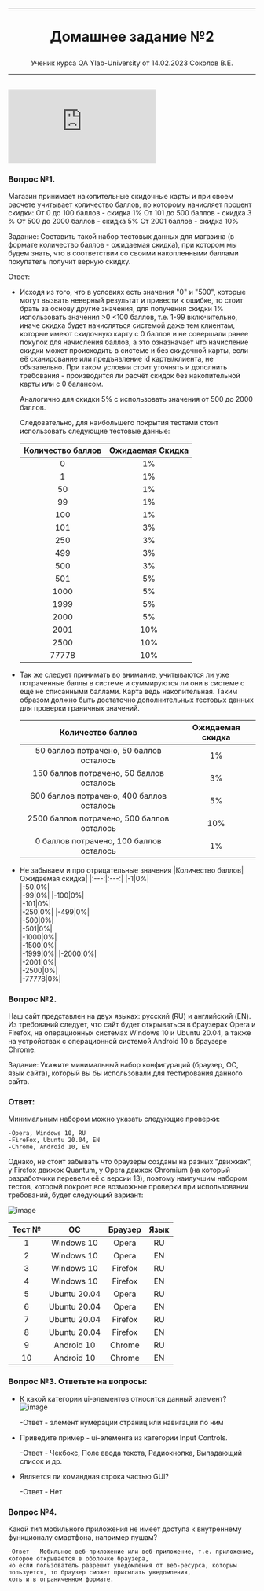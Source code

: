 _________________________________________________________________

# <p align="center">Домашнее задание №2</p>

<p align="center">Ученик курса QA Ylab-University от 14.02.2023 Соколов В.Е.</p>

__________________________________________________________________	
![progress](http://www.yarntomato.com/percentbarmaker/button.php?barPosition=100&leftFill=%23FF0000 "progress")
---

### Вопрос №1.
Магазин принимает накопительные скидочные карты и при своем расчете учитывает количество баллов, по которому начисляет процент скидки: От 0 до 100 баллов - скидка 1% От 101 до 500 баллов - скидка 3 % От 500 до 2000 баллов - скидка 5% От 2001 баллов - скидка 10%

Задание: Составить такой набор тестовых данных для магазина (в формате количество баллов - ожидаемая скидка), при котором мы будем знать, что в соответствии со своими накопленными баллами покупатель получит верную скидку.

Ответ:
  
- Исходя из того, что в условиях есть значения "0" и "500", которые могут вызвать неверный результат и привести к ошибке, то стоит брать за основу другие значения, для получения скидки 1% использовать 
значения  >0 <100 баллов, т.е. 1-99 включительно, иначе скидка будет начисляться системой даже тем клиентам, которые имеют скидочную карту с 0 баллов и не совершали ранее покупок для начисления баллов, а это
озназначает что начисление скидки может происходить в системе и без скидочной карты, если её сканирование или предъявление id карты/клиента, не обязательно. При таком условии стоит уточнять и дополнить требования - производится ли расчёт скидок без накопительной карты или с 0 балансом.

  Аналогично для скидки 5% с использовать значения от 500 до 2000 баллов.
  
  Следовательно, для наибольшего покрытия тестами стоит использовать следующие тестовые данные:

  |Количество баллов|Ожидаемая Скидка
  |:---:|:---:|
  |0|1%|       //// (исключительно исходя из условий)
  |1|1%|    
  |50|1%|    
  |99|1%|
  |100|1%|    
  |101|3%|    
  |250|3%|
  |499|3%|    
  |500|3%|    
  |501|5%|    
  |1000|5%|    
  |1999|5%|
  |2000|5%|    
  |2001|10%|    
  |2500|10%|    
  |77778|10%|    

- Так же следует принимать во внимание, учитываются ли уже потраченные баллы в системе и суммируются ли они в системе с ещё не списанными баллами. Карта ведь накопительная.
  Таким образом должно быть достаточно дополнительных тестовых данных для проверки граничных значений.
  
   Количество баллов|Ожидаемая скидка
   |:---:|:---:|
   |50 баллов потрачено, 50 баллов осталось|1%|
   |150 баллов потрачено, 50 баллов осталось|3%|
   |600 баллов потрачено, 400 баллов осталось|5%|
   |2500 баллов потрачено, 500 баллов осталось|10%|
   |0 баллов потрачено, 100 баллов осталось|1%|

- Не забываем и про отрицательные значения
  |Количество баллов|Ожидаемая скидка|
  |:---:|:---:|
  |-1|0%|    
  |-50|0%|    
  |-99|0%|
  |-100|0%|    
  |-101|0%|    
  |-250|0%|
  |-499|0%|    
  |-500|0%|    
  |-501|0%|    
  |-1000|0%|    
  |-1500|0%|    
  |-1999|0%|
  |-2000|0%|    
  |-2001|0%|    
  |-2500|0%|    
  |-77778|0%|
  
### Вопрос №2. 
Наш сайт представлен на двух языках: русский (RU) и английский (EN). Из требований следует, что сайт будет открываться в браузерах Opera и Firefox, на операционных системах Windows 10 и Ubuntu 20.04, а также на устройствах с операционной системой Android 10 в браузере Chrome.

Задание: Укажите минимальный набор конфигураций (браузер, ОС, язык сайта), который вы бы использовали для тестирования данного сайта.

### Ответ: 
  
  Минимальным набором можно указать следующие проверки:
  
    -Opera, Windows 10, RU
    -FireFox, Ubuntu 20.04, EN
    -Chrome, Android 10, EN
  
  Однако, не стоит забывать что браузеры созданы на разных "движках", у Firefox движок Quantum, у Opera движок Chromium (на который разработчики перевели её с версии 13), поэтому наилучшим набором тестов, который покроет все возможные проверки при использовании требований, будет следующий вариант:
  
![image](https://github.com/Sokolovvitek/HomeWork/assets/11587318/43156d98-215f-4b59-ab35-51a77936b038)

|Тест №|ОС|Браузер|Язык|
|:--:|:--:|:--:|:--:|
|1|Windows 10|Opera|RU
|2|Windows 10|Opera|EN
|3|Windows 10|Firefox|RU
|4|Windows 10|Firefox|EN
|5|Ubuntu 20.04|Opera|RU
|6|Ubuntu 20.04|Opera|EN
|7|Ubuntu 20.04|Firefox|RU
|8|Ubuntu 20.04|Firefox|EN
|9|Android 10|Chrome|RU
|10|Android 10|Chrome|EN


### Вопрос №3. Ответьте на вопросы:

- К какой категории ui-элементов относится данный элемент? ![image](https://github.com/Sokolovvitek/HomeWork/assets/11587318/468f48ff-75e8-4f4d-803a-be2d2b804993)

    -Ответ - элемент нумерации страниц или навигации по ним

- Приведите пример - ui-элемента из категории Input Controls.

    -Ответ - Чекбокс, Поле ввода текста, Радиокнопка, Выпадающий список и др.
  
- Является ли командная строка частью GUI?

    -Ответ - Нет

### Вопрос №4. 

Какой тип мобильного приложения не имеет доступа к внутреннему функционалу смартфона, например пушам?

    -Ответ - Мобильное веб-приложение или веб-приложение, т.е. приложение, которое открывается в оболочке браузера, 
    но если пользователь разрешит уведомления от веб-ресурса, которым пользуется, то браузер сможет присылать уведомления,
    хоть и в ограниченном формате.
